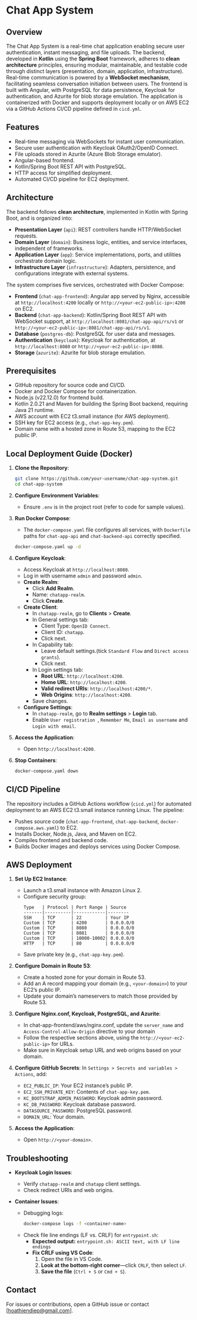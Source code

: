 # Chat App System

## Overview

The Chat App System is a real-time chat application enabling secure user authentication, instant messaging, and file uploads. The backend, developed in **Kotlin** using the **Spring Boot** framework, adheres to **clean architecture** principles, ensuring modular, maintainable, and testable code through distinct layers (presentation, domain, application, infrastructure). Real-time communication is powered by a **WebSocket mechanism**, facilitating seamless conversation initiation between users. The frontend is built with Angular, with PostgreSQL for data persistence, Keycloak for authentication, and Azurite for blob storage emulation. The application is containerized with Docker and supports deployment locally or on AWS EC2 via a GitHub Actions CI/CD pipeline defined in `cicd.yml`.

## Features

- Real-time messaging via WebSockets for instant user communication.
- Secure user authentication with Keycloak OAuth2/OpenID Connect.
- File uploads stored in Azurite (Azure Blob Storage emulator).
- Angular-based frontend.
- Kotlin/Spring Boot REST API with PostgreSQL.
- HTTP access for simplified deployment.
- Automated CI/CD pipeline for EC2 deployment.

## Architecture

The backend follows **clean architecture**, implemented in Kotlin with Spring Boot, and is organized into:
- **Presentation Layer** (`api`): REST controllers handle HTTP/WebSocket requests.
- **Domain Layer** (`domain`): Business logic, entities, and service interfaces, independent of frameworks.
- **Application Layer** (`app`): Service implementations, ports, and utilities orchestrate domain logic.
- **Infrastructure Layer** (`infrastructure`): Adapters, persistence, and configurations integrate with external systems.

The system comprises five services, orchestrated with Docker Compose:
- **Frontend** (`chat-app-frontend`): Angular app served by Nginx, accessible at `http://localhost:4200` locally or `http://<your-ec2-public-ip>:4200` on EC2.
- **Backend** (`chat-app-backend`): Kotlin/Spring Boot REST API with WebSocket support, at `http://localhost:8081/chat-app-api/rs/v1` or `http://<your-ec2-public-ip>:8081/chat-app-api/rs/v1`.
- **Database** (`postgres-db`): PostgreSQL for user data and messages.
- **Authentication** (`keycloak`): Keycloak for authentication, at `http://localhost:8080` or `http://<your-ec2-public-ip>:8080`.
- **Storage** (`azurite`): Azurite for blob storage emulation.

## Prerequisites

- GitHub repository for source code and CI/CD.
- Docker and Docker Compose for containerization.
- Node.js (v22.12.0) for frontend build.
- Kotlin 2.0.21 and Maven for building the Spring Boot backend, requiring Java 21 runtime.
- AWS account with EC2 t3.small instance (for AWS deployment).
- SSH key for EC2 access (e.g., `chat-app-key.pem`).
- Domain name with a hosted zone in Route 53, mapping to the EC2 public IP.
## Local Deployment Guide (Docker)

1. **Clone the Repository**:
   ```bash
   git clone https://github.com/your-username/chat-app-system.git
   cd chat-app-system
   ```

2. **Configure Environment Variables**:
   - Ensure `.env` is in the project root (refer to code for sample values).

3. **Run Docker Compose**:
   - The `docker-compose.yaml` file configures all services, with `Dockerfile` paths for `chat-app-api` and `chat-backend-api` correctly specified.
   ```bash
   docker-compose.yaml up -d
   ```

4. **Configure Keycloak**:
   - Access Keycloak at `http://localhost:8080`.
   - Log in with username `admin` and password `admin`.
   - **Create Realm**:
     - Click **Add Realm**.
     - Name: `chatapp-realm`.
     - Click **Create**.
   - **Create Client**:
     - In `chatapp-realm`, go to **Clients** > **Create**.
     - In General settings tab:
        - Client Type: `OpenID Connect`.
        - Client ID: `chatapp`.
        - Click next.
     - In Capability tab:
       - Leave default settings.(tick `Standard Flow` and  `Direct access grants`).
       - Click next.
     - In Login settings tab:
       - **Root URL**: `http://localhost:4200`.
       - **Home URL**: `http://localhost:4200`.
       - **Valid redirect URIs**: `http://localhost:4200/*`.
       - **Web Origins**: `http://localhost:4200`.
     - Save changes.
   - **Configure Settings**:
     - In `chatapp-realm`, go to **Realm settings** > **Login** tab.
     - Enable `User registration `, `Remember Me`, `Email as username` and `Login with email`.

7. **Access the Application**:
   - Open `http://localhost:4200`.

8. **Stop Containers**:
    ```bash
    docker-compose.yaml down
    ```
## CI/CD Pipeline

The repository includes a GitHub Actions workflow (`cicd.yml`) for automated deployment to an AWS EC2 t3.small instance running Linux. The pipeline:
- Pushes source code (`chat-app-frontend`, `chat-app-backend`, `docker-compose.aws.yaml`) to EC2.
- Installs Docker, Node.js, Java, and Maven on EC2.
- Compiles frontend and backend code.
- Builds Docker images and deploys services using Docker Compose.

## AWS Deployment

1. **Set Up EC2 Instance**:
   - Launch a t3.small instance with Amazon Linux 2.
   - Configure security group:
     ```
     Type   | Protocol | Port Range | Source
     -------|----------|------------|--------
     SSH    | TCP      | 22         | Your IP
     Custom | TCP      | 4200       | 0.0.0.0/0
     Custom | TCP      | 8080       | 0.0.0.0/0
     Custom | TCP      | 8081       | 0.0.0.0/0
     Custom | TCP      | 10000-10002| 0.0.0.0/0
     HTTP   | TCP      | 80         | 0.0.0.0/0 
     ```
   - Save private key (e.g., `chat-app-key.pem`).

2. **Configure Domain in Route 53**:
   - Create a hosted zone for your domain in Route 53.
   - Add an A record mapping your domain (e.g., `<your-domain>`) to your EC2’s public IP.
   - Update your domain’s nameservers to match those provided by Route 53.

3. **Configure Nginx.conf, Keycloak, PostgreSQL, and Azurite**:
   - In chat-app-frontend/aws/nginx.conf, update the `server_name` and `Access-Control-Allow-Origin` directive to your domain
   - Follow the respective sections above, using the `http://<your-ec2-public-ip>` for URLs.
   - Make sure in Keycloak setup URL and web origins based on your domain.

4. **Configure GitHub Secrets**:
    In `Settings > Secrets and variables > Actions`, add:
    - `EC2_PUBLIC_IP`: Your EC2 instance’s public IP.
    - `EC2_SSH_PRIVATE_KEY`: Contents of `chat-app-key.pem`.
    - `KC_BOOTSTRAP_ADMIN_PASSWORD`: Keycloak admin password.
    - `KC_DB_PASSWORD`: Keycloak database password.
    - `DATASOURCE_PASSWORD`: PostgreSQL password.
    - `DOMAIN_URL`: Your domain.

5. **Access the Application**:
   - Open `http://<your-domain>`. 
 
## Troubleshooting

- **Keycloak Login Issues**:
  - Verify `chatapp-realm` and `chatapp` client settings.
  - Check redirect URIs and web origins. 

- **Container Issues**:
  - Debugging logs:
    ```bash
    docker-compose logs -f <container-name> 
    ```
  - Check file line endings (LF vs. CRLF) for `entrypoint.sh`:
    - **Expected output:** `entrypoint.sh: ASCII text, with LF line endings`
    - **Fix CRLF using VS Code**:
      1. Open the file in VS Code.
      2. **Look at the bottom-right corner**—click `CRLF`, then select `LF`.
      3. **Save the file** (`Ctrl + S` or `Cmd + S`).

## Contact

For issues or contributions, open a GitHub issue or contact [hoathiendiep@gmail.com].